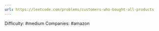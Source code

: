 ```yaml
---
url: https://leetcode.com/problems/customers-who-bought-all-products
---
```


Difficulty: #medium
Companies: #amazon